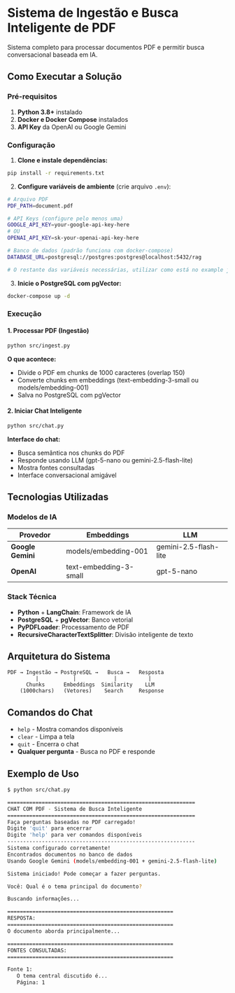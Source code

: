 # Sistema de Ingestão e Busca Inteligente de PDF

Sistema completo para processar documentos PDF e permitir busca conversacional baseada em IA.

## **Como Executar a Solução**

### **Pré-requisitos**

1. **Python 3.8+** instalado
2. **Docker e Docker Compose** instalados  
3. **API Key** da OpenAI ou Google Gemini

### **Configuração**

1. **Clone e instale dependências:**
```bash
pip install -r requirements.txt
```

2. **Configure variáveis de ambiente** (crie arquivo `.env`):
```bash
# Arquivo PDF
PDF_PATH=document.pdf

# API Keys (configure pelo menos uma)
GOOGLE_API_KEY=your-google-api-key-here
# OU
OPENAI_API_KEY=sk-your-openai-api-key-here

# Banco de dados (padrão funciona com docker-compose)
DATABASE_URL=postgresql://postgres:postgres@localhost:5432/rag

# O restante das variáveis necessárias, utilizar como está no example já preenchido.
```

3. **Inicie o PostgreSQL com pgVector:**
```bash
docker-compose up -d
```

### **Execução**

#### **1. Processar PDF (Ingestão)**
```bash
python src/ingest.py
```

**O que acontece:**
- Divide o PDF em chunks de 1000 caracteres (overlap 150)
- Converte chunks em embeddings (text-embedding-3-small ou models/embedding-001)
- Salva no PostgreSQL com pgVector

#### **2. Iniciar Chat Inteligente**
```bash
python src/chat.py
```

**Interface do chat:**
- Busca semântica nos chunks do PDF
- Responde usando LLM (gpt-5-nano ou gemini-2.5-flash-lite)
- Mostra fontes consultadas
- Interface conversacional amigável

## **Tecnologias Utilizadas**

### **Modelos de IA**

| **Provedor** | **Embeddings** | **LLM** |
|--------------|----------------|---------|
| **Google Gemini** | models/embedding-001 | gemini-2.5-flash-lite |
| **OpenAI** | text-embedding-3-small | gpt-5-nano |

### **Stack Técnica**

- **Python** + **LangChain**: Framework de IA
- **PostgreSQL** + **pgVector**: Banco vetorial
- **PyPDFLoader**: Processamento de PDF
- **RecursiveCharacterTextSplitter**: Divisão inteligente de texto

## **Arquitetura do Sistema**

```
PDF → Ingestão → PostgreSQL →   Busca →   Resposta
         |           |            |          |
      Chunks      Embeddings  Similarity    LLM
    (1000chars)   (Vetores)    Search     Response
```

## **Comandos do Chat**

- `help` - Mostra comandos disponíveis
- `clear` - Limpa a tela  
- `quit` - Encerra o chat
- **Qualquer pergunta** - Busca no PDF e responde

## **Exemplo de Uso**

```bash
$ python src/chat.py

============================================================
CHAT COM PDF - Sistema de Busca Inteligente
============================================================
Faça perguntas baseadas no PDF carregado!
Digite 'quit' para encerrar
Digite 'help' para ver comandos disponíveis
------------------------------------------------------------
Sistema configurado corretamente!
Encontrados documentos no banco de dados
Usando Google Gemini (models/embedding-001 + gemini-2.5-flash-lite)

Sistema iniciado! Pode começar a fazer perguntas.

Você: Qual é o tema principal do documento?

Buscando informações...

=====================================================
RESPOSTA:
=====================================================
O documento aborda principalmente...

=====================================================
FONTES CONSULTADAS:
=====================================================

Fonte 1:
   O tema central discutido é...
   Página: 1
```

